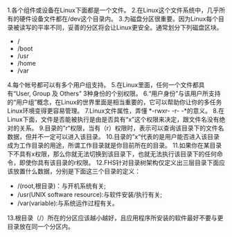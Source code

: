 1.各个组件或设备在Linux下面都是一个文件。
2.在Linux这个文件系统中，几乎所有的硬件设备文件都在/dev这个目录内。
3.为磁盘分区很重要。因为Linux每个目录被读写的平率不同，妥善的分区将会让Linux更安全。通常划分下列磁盘区块。
* /
* /boot
* /usr
* /home
* /var

4.每个帐号都可以有多个用户组支持。
5.在Linux里面，任何一个文件都具有“User, Group 及 Others” 3种身份的个别权限。
6.“用户身份”与该用户所支持的“用户组”概念，在Linux的世界里面是相当重要的，它可以帮助你让你的多任务Linux环境变得更容易管理。
7.Linux文件属性，弄懂 *-rwxr- -r- -*的意义。
8.在Linux下面，文件是否能被执行是由是否具有“x”这个权限来决定，跟文件名没有绝对的关系。
9.目录的”r“权限，当有（r）权限时，表示可以查询该目录下的文件名数据，但并不一定可以进入该目录。
10.目录的”x“代表的是用户能否进入该目录成为工作目录的用途，所谓工作目录就是你目前所在的目录。
11.如果你在某目录下不具有x权限，那么你就无法切换到该目录下，也就无法执行该目录下的任何命令，即使你具有该目录的r权限。
12.FHS针对目录树架构仅定义出三层目录下面应该放置什么数据，分别是下面这三个目录的定义：
* /(root,根目录)：与开机系统有关;
* /usr(UNIX software resource):与软件安装/执行有关;
* /var(variable):与系统运作过程有关。

13.根目录（/）所在的分区应该越小越好，且应用程序所安装的软件最好不要与更目录放在同一个分区内。
